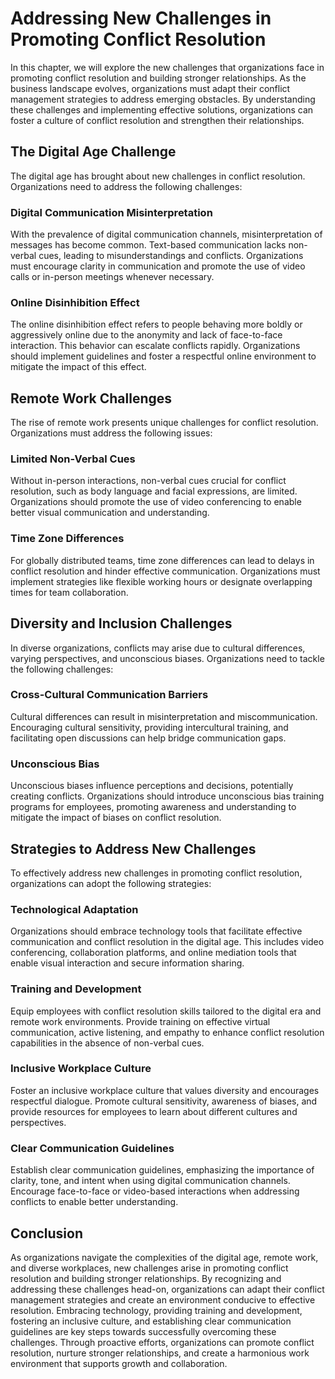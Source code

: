 # Addressing New Challenges in Promoting Conflict Resolution

In this chapter, we will explore the new challenges that organizations face in promoting conflict resolution and building stronger relationships. As the business landscape evolves, organizations must adapt their conflict management strategies to address emerging obstacles. By understanding these challenges and implementing effective solutions, organizations can foster a culture of conflict resolution and strengthen their relationships.

## The Digital Age Challenge

The digital age has brought about new challenges in conflict resolution. Organizations need to address the following challenges:

### Digital Communication Misinterpretation

With the prevalence of digital communication channels, misinterpretation of messages has become common. Text-based communication lacks non-verbal cues, leading to misunderstandings and conflicts. Organizations must encourage clarity in communication and promote the use of video calls or in-person meetings whenever necessary.

### Online Disinhibition Effect

The online disinhibition effect refers to people behaving more boldly or aggressively online due to the anonymity and lack of face-to-face interaction. This behavior can escalate conflicts rapidly. Organizations should implement guidelines and foster a respectful online environment to mitigate the impact of this effect.

## Remote Work Challenges

The rise of remote work presents unique challenges for conflict resolution. Organizations must address the following issues:

### Limited Non-Verbal Cues

Without in-person interactions, non-verbal cues crucial for conflict resolution, such as body language and facial expressions, are limited. Organizations should promote the use of video conferencing to enable better visual communication and understanding.

### Time Zone Differences

For globally distributed teams, time zone differences can lead to delays in conflict resolution and hinder effective communication. Organizations must implement strategies like flexible working hours or designate overlapping times for team collaboration.

## Diversity and Inclusion Challenges

In diverse organizations, conflicts may arise due to cultural differences, varying perspectives, and unconscious biases. Organizations need to tackle the following challenges:

### Cross-Cultural Communication Barriers

Cultural differences can result in misinterpretation and miscommunication. Encouraging cultural sensitivity, providing intercultural training, and facilitating open discussions can help bridge communication gaps.

### Unconscious Bias

Unconscious biases influence perceptions and decisions, potentially creating conflicts. Organizations should introduce unconscious bias training programs for employees, promoting awareness and understanding to mitigate the impact of biases on conflict resolution.

## Strategies to Address New Challenges

To effectively address new challenges in promoting conflict resolution, organizations can adopt the following strategies:

### Technological Adaptation

Organizations should embrace technology tools that facilitate effective communication and conflict resolution in the digital age. This includes video conferencing, collaboration platforms, and online mediation tools that enable visual interaction and secure information sharing.

### Training and Development

Equip employees with conflict resolution skills tailored to the digital era and remote work environments. Provide training on effective virtual communication, active listening, and empathy to enhance conflict resolution capabilities in the absence of non-verbal cues.

### Inclusive Workplace Culture

Foster an inclusive workplace culture that values diversity and encourages respectful dialogue. Promote cultural sensitivity, awareness of biases, and provide resources for employees to learn about different cultures and perspectives.

### Clear Communication Guidelines

Establish clear communication guidelines, emphasizing the importance of clarity, tone, and intent when using digital communication channels. Encourage face-to-face or video-based interactions when addressing conflicts to enable better understanding.

## Conclusion

As organizations navigate the complexities of the digital age, remote work, and diverse workplaces, new challenges arise in promoting conflict resolution and building stronger relationships. By recognizing and addressing these challenges head-on, organizations can adapt their conflict management strategies and create an environment conducive to effective resolution. Embracing technology, providing training and development, fostering an inclusive culture, and establishing clear communication guidelines are key steps towards successfully overcoming these challenges. Through proactive efforts, organizations can promote conflict resolution, nurture stronger relationships, and create a harmonious work environment that supports growth and collaboration.

